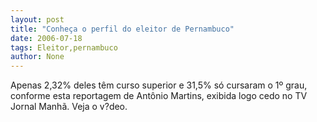 ```yaml
---
layout: post
title: "Conheça o perfil do eleitor de Pernambuco"
date: 2006-07-18
tags: Eleitor,pernambuco
author: None
---
```

Apenas 2,32% deles têm curso superior e 31,5%&nbsp;só cursaram o 1º grau, conforme esta reportagem de Antônio Martins, exibida logo cedo no TV Jornal Manhã. Veja o v?deo. 